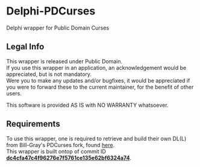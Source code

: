 # Delphi-PDCurses
Delphi wrapper for Public Domain Curses

Legal Info
----------

This wrapper is released under Public Domain.  
If you use this wrapper in an application, an acknowledgement would be appreciated, but is not mandatory.  
Were you to make any updates and/or bugfixes, it would be appreciated if you were to forward these to the current maintainer, for the benefit of other users.

This software is provided AS IS with NO WARRANTY whatsoever.

Requirements
------------

To use this wrapper, one is required to retrieve and build their own DL(L) from Bill-Gray's PDCurses fork, found [here](https://github.com/Bill-Gray/PDCurses).  
This wrapper is built ontop of commit ID **[dc4cfa47c4f96276e7f5761ce135e62bf6324a74](https://github.com/Bill-Gray/PDCurses/commit/dc4cfa47c4f96276e7f5761ce135e62bf6324a74)**.

